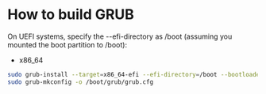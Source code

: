 # How to build GRUB

On UEFI systems, specify the --efi-directory as /boot (assuming you mounted the boot partition to /boot):

* x86_64

```sh
sudo grub-install --target=x86_64-efi --efi-directory=/boot --bootloader-id=GRUB
sudo grub-mkconfig -o /boot/grub/grub.cfg
